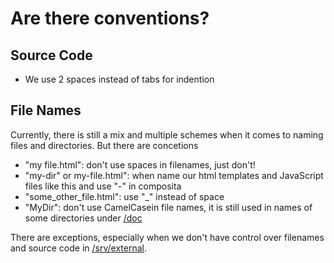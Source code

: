 # Are there conventions?

## Source Code

- We use 2 spaces instead of tabs for indention

## File Names

Currently, there is still a mix and multiple schemes when it comes to naming files and directories. But there are concetions

- "my file.html": don't use spaces in filenames, just don't!
- "my-dir" or my-file.html": when name our html templates and JavaScript files like this and use "-" in composita 
- "some_other_file.html": use "_" instead of space
- "MyDir": don't use CamelCasein file names, it is still used in names of some directories under [/doc](.)

There are exceptions, especially when we don't have control over filenames and source code in [/srv/external](../../src/external/).


